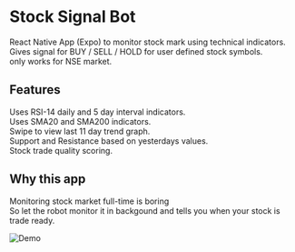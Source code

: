 # Stock Signal Bot
React Native App (Expo) to monitor stock mark using technical indicators.  
Gives signal for BUY / SELL / HOLD for user defined stock symbols.  
only works for NSE market.  

## Features  
  Uses RSI-14 daily and 5 day interval indicators.  
  Uses SMA20 and SMA200 indicators.  
  Swipe to view last 11 day trend graph.  
  Support and Resistance based on yesterdays values.  
  Stock trade quality scoring.  

## Why this app  
Monitoring stock market full-time is boring  
So let the robot monitor it in backgound and tells you when your stock is trade ready.
  
![Demo](https://user-images.githubusercontent.com/32586986/125174730-2a65b100-e1e5-11eb-8b94-3a0bd0d3c4c8.PNG)



